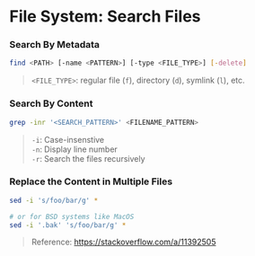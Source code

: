 # File System: Search Files


### Search By Metadata

```sh
find <PATH> [-name <PATTERN>] [-type <FILE_TYPE>] [-delete]
```

> `<FILE_TYPE>`: regular file (`f`), directory (`d`), symlink (`l`), etc.


### Search By Content

```sh
grep -inr '<SEARCH_PATTERN>' <FILENAME_PATTERN>
```

> `-i`: Case-insenstive  
> `-n`: Display line number  
> `-r`: Search the files recursively


### Replace the Content in Multiple Files

```sh
sed -i 's/foo/bar/g' *

# or for BSD systems like MacOS
sed -i '.bak' 's/foo/bar/g' *
```

> Reference: https://stackoverflow.com/a/11392505

